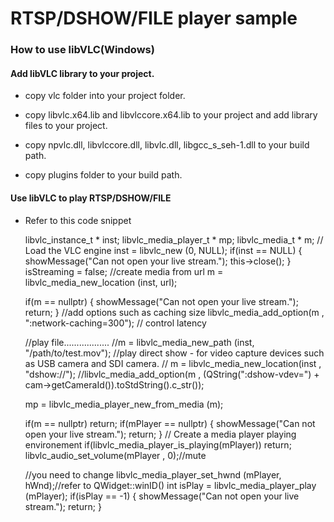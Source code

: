 # RTSP/DSHOW/FILE player sample


### How to use libVLC(Windows)

#### Add libVLC library to your project.

- copy vlc folder into your project folder.

- copy libvlc.x64.lib and libvlccore.x64.lib to your project and add library files to your project.

- copy npvlc.dll, libvlccore.dll, libvlc.dll, libgcc_s_seh-1.dll to your build path.

- copy plugins folder to your build path.

#### Use libVLC to play RTSP/DSHOW/FILE

- Refer to this code snippet

    libvlc_instance_t * inst;
    libvlc_media_player_t * mp;
    libvlc_media_t * m;
	// Load the VLC engine
    inst = libvlc_new (0, NULL);
    if(inst == NULL)
    {
        showMessage("Can not open your live stream.");
        this->close();
    }
    isStreaming = false;
	//create media from url
    m = libvlc_media_new_location (inst, url);

    if(m == nullptr)
    {
        showMessage("Can not open your live stream.");
        return;
    }
    //add options such as caching size
    libvlc_media_add_option(m , ":network-caching=300"); // control latency

    //play file..................
    //m = libvlc_media_new_path (inst, "/path/to/test.mov");
    //play direct show - for video capture devices such as USB camera and SDI camera.
    // m = libvlc_media_new_location(inst , "dshow://");
    //libvlc_media_add_option(m , (QString(":dshow-vdev=") + cam->getCameraId()).toStdString().c_str());

    mp = libvlc_media_player_new_from_media (m);

    if(m == nullptr)
        return;
    if(mPlayer == nullptr)
    {
        showMessage("Can not open your live stream.");
        return;
    }
    // Create a media player playing environement
    if(libvlc_media_player_is_playing(mPlayer))
        return;
    libvlc_audio_set_volume(mPlayer , 0);//mute

    //you need to change
    libvlc_media_player_set_hwnd (mPlayer, hWnd);//refer to QWidget::winID()
    int isPlay = libvlc_media_player_play (mPlayer);
    if(isPlay == -1)
    {
        showMessage("Can not open your live stream.");
        return;
    }
